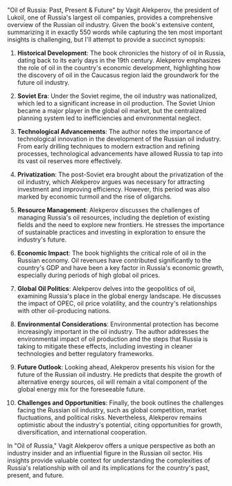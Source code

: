 "Oil of Russia: Past, Present & Future" by Vagit Alekperov, the president of Lukoil, one of Russia's largest oil companies, provides a comprehensive overview of the Russian oil industry. Given the book's extensive content, summarizing it in exactly 550 words while capturing the ten most important insights is challenging, but I'll attempt to provide a succinct synopsis:

1. **Historical Development**: The book chronicles the history of oil in Russia, dating back to its early days in the 19th century. Alekperov emphasizes the role of oil in the country's economic development, highlighting how the discovery of oil in the Caucasus region laid the groundwork for the future oil industry.

2. **Soviet Era**: Under the Soviet regime, the oil industry was nationalized, which led to a significant increase in oil production. The Soviet Union became a major player in the global oil market, but the centralized planning system led to inefficiencies and environmental neglect.

3. **Technological Advancements**: The author notes the importance of technological innovation in the development of the Russian oil industry. From early drilling techniques to modern extraction and refining processes, technological advancements have allowed Russia to tap into its vast oil reserves more effectively.

4. **Privatization**: The post-Soviet era brought about the privatization of the oil industry, which Alekperov argues was necessary for attracting investment and improving efficiency. However, this period was also marked by economic turmoil and the rise of oligarchs.

5. **Resource Management**: Alekperov discusses the challenges of managing Russia's oil resources, including the depletion of existing fields and the need to explore new frontiers. He stresses the importance of sustainable practices and investing in exploration to ensure the industry's future.

6. **Economic Impact**: The book highlights the critical role of oil in the Russian economy. Oil revenues have contributed significantly to the country's GDP and have been a key factor in Russia's economic growth, especially during periods of high global oil prices.

7. **Global Oil Politics**: Alekperov delves into the geopolitics of oil, examining Russia's place in the global energy landscape. He discusses the impact of OPEC, oil price volatility, and the country's relationships with other oil-producing nations.

8. **Environmental Considerations**: Environmental protection has become increasingly important in the oil industry. The author addresses the environmental impact of oil production and the steps that Russia is taking to mitigate these effects, including investing in cleaner technologies and better regulatory frameworks.

9. **Future Outlook**: Looking ahead, Alekperov presents his vision for the future of the Russian oil industry. He predicts that despite the growth of alternative energy sources, oil will remain a vital component of the global energy mix for the foreseeable future.

10. **Challenges and Opportunities**: Finally, the book outlines the challenges facing the Russian oil industry, such as global competition, market fluctuations, and political risks. Nevertheless, Alekperov remains optimistic about the industry's potential, citing opportunities for growth, diversification, and international cooperation.

In "Oil of Russia," Vagit Alekperov offers a unique perspective as both an industry insider and an influential figure in the Russian oil sector. His insights provide valuable context for understanding the complexities of Russia's relationship with oil and its implications for the country's past, present, and future.